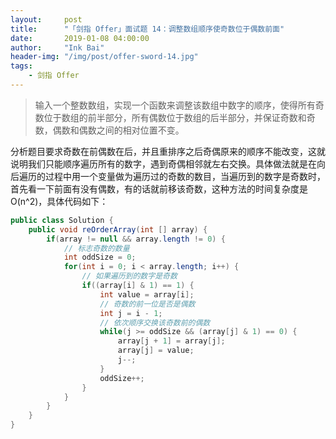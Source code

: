 ```yaml
---
layout:     post
title:      "「剑指 Offer」面试题 14：调整数组顺序使奇数位于偶数前面"
date:       2019-01-08 04:00:00
author:     "Ink Bai"
header-img: "/img/post/offer-sword-14.jpg"
tags:
    - 剑指 Offer
---
```


> 输入一个整数数组，实现一个函数来调整该数组中数字的顺序，使得所有奇数位于数组的前半部分，所有偶数位于数组的后半部分，并保证奇数和奇数，偶数和偶数之间的相对位置不变。

分析题目要求奇数在前偶数在后，并且重排序之后奇偶原来的顺序不能改变，这就说明我们只能顺序遍历所有的数字，遇到奇偶相邻就左右交换。具体做法就是在向后遍历的过程中用一个变量做为遍历过的奇数的数目，当遍历到的数字是奇数时，首先看一下前面有没有偶数，有的话就前移该奇数，这种方法的时间复杂度是 O(n^2)，具体代码如下：

```java
public class Solution {
    public void reOrderArray(int [] array) {
        if(array != null && array.length != 0) {
            // 标志奇数的数量
            int oddSize = 0;
            for(int i = 0; i < array.length; i++) {
                // 如果遍历到的数字是奇数
                if((array[i] & 1) == 1) {
                    int value = array[i];
                    // 奇数的前一位是否是偶数
                    int j = i - 1;
                    // 依次顺序交换该奇数前的偶数
                    while(j >= oddSize && (array[j] & 1) == 0) {
                        array[j + 1] = array[j];
                        array[j] = value;
                        j--;
                    }
                    oddSize++;
                }
            }
        }
    }
}
```
